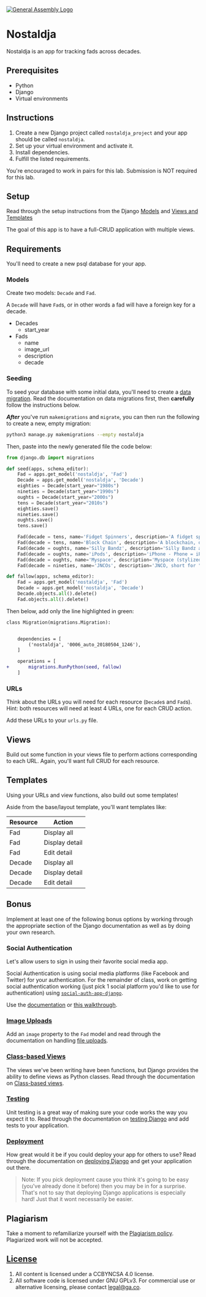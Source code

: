 [![General Assembly Logo](https://camo.githubusercontent.com/1a91b05b8f4d44b5bbfb83abac2b0996d8e26c92/687474703a2f2f692e696d6775722e636f6d2f6b6538555354712e706e67)](https://generalassemb.ly/education/web-development-immersive)

# Nostaldja

Nostaldja is an app for tracking fads across decades.

## Prerequisites

- Python
- Django
- Virtual environments

## Instructions

1. Create a new Django project called `nostaldja_project` and your app should be
called `nostaldja`.
1. Set up your virtual environment and activate it.
1. Install dependencies.
1. Fulfill the listed requirements.

You're encouraged to work in pairs for this lab. Submission is NOT required for this lab.

## Setup

Read through the setup instructions from the Django
[Models](https://git.generalassemb.ly/dc-wdi-python-django/django-models) and
[Views and Templates](https://git.generalassemb.ly/dc-wdi-python-django/django-views-and-templates)

The goal of this app is to have a full-CRUD application with multiple views.

## Requirements

 You'll need to create a new psql database for your app.

### Models

Create two models: `Decade` and `Fad`.

A `Decade` will have `Fad`s, or in other words a fad will have a foreign key for
a decade.

- Decades
  - start_year
- Fads
  - name
  - image_url
  - description
  - decade

### Seeding

To seed your database with some initial data, you'll need to create a
[data migration](https://docs.djangoproject.com/en/2.1/topics/migrations/#data-migrations).
Read the documentation on data migrations first, then **carefully** follow the
instructions below.

**_After_** you've run `makemigrations` and `migrate`, you can then run the
following to create a new, empty migration:

```sh
python3 manage.py makemigrations --empty nostaldja
```

Then, paste into the newly generated file the code below:

```py
from django.db import migrations

def seed(apps, schema_editor):
    Fad = apps.get_model('nostaldja', 'Fad')
    Decade = apps.get_model('nostaldja', 'Decade')
    eighties = Decade(start_year="1980s")
    nineties = Decade(start_year="1990s")
    oughts = Decade(start_year="2000s")
    tens = Decade(start_year="2010s")
    eighties.save()
    nineties.save()
    oughts.save()
    tens.save()

    Fad(decade = tens, name='Fidget Spinners', description='A fidget spinner is a toy that consists of a ball bearing in the center of a multi-lobed (typically two or three) flat structure made from metal or plastic designed to spin along its axis with little effort. Fidget spinners became popular toys in April 2017, although similar devices had been invented as early as 1993. ', image_url='https://www.dhresource.com/0x0s/f2-albu-g5-M01-79-07-rBVaJFiuqDSAF3I7AAKBk1FyKy0267.jpg/hand-spinner-fidget-spinner-tri-spinner-diy.jpg').save()
    Fad(decade = tens, name='Block Chain', description='A blockchain, originally block chain, is a continuously growing list of records, called blocks, which are linked and secured using cryptography. Each block typically contains a cryptographic hash of the previous block, a timestamp and transaction data. By design, a blockchain is inherently resistant to modification of the data.', image_url='http://sixpl.com/wp-content/uploads/2017/09/Blockchain-and-Cryptocurrency-Content-Writer.jpg').save()
    Fad(decade = oughts, name='Silly Bandz', description='Silly Bandz are rubber bands made of silicone rubber formed into shapes including animals, objects, numbers, and letters. ', image_url='https://upload.wikimedia.org/wikipedia/commons/thumb/6/69/Silly_Bandz_2009.jpg/2560px-Silly_Bandz_2009.jpg').save()
    Fad(decade = oughts, name='iPods', description='iPhone - Phone = iPod', image_url='https://commons.wikimedia.org/wiki/File:Ipod-touch-1st-gen.jpg').save()
    Fad(decade = oughts, name='Myspace', description='Myspace (stylized as MySpace) is a social networking website offering an interactive, user-submitted network of friends, personal profiles, blogs, groups, photos, music, and videos. Myspace was the largest social networking site in the world, from 2004 to 2010.', image_url='https://us.hellomagazine.com/imagenes/travel/2018012645793/tom-myspace-founder-travel-photographer/0-230-700/myspace-tom-now-t.jpg').save()
    Fad(decade = nineties, name='JNCOs', description='JNCO, short for "Judge None Choose One", is a Los Angeles, California based clothing company specializing in boys\' and men\'s jeans.', image_url='https://img.buzzfeed.com/buzzfeed-static/static/2015-06/23/15/enhanced/webdr08/enhanced-22226-1435087265-4.jpg?downsize=715:*&output-format=auto&output-quality=auto').save()

def fallow(apps, schema_editor):
    Fad = apps.get_model('nostaldja', 'Fad')
    Decade = apps.get_model('nostaldja', 'Decade')
    Decade.objects.all().delete()
    Fad.objects.all().delete()
```

Then below, add only the line highlighted in green:

```diff
class Migration(migrations.Migration):


    dependencies = [
        ('nostaldja', '0006_auto_20180504_1246'),
    ]

    operations = [
+       migrations.RunPython(seed, fallow)
    ]

```

### URLs

Think about the URLs you will need for each resource (`Decade`s and `Fad`s).
Hint: both resources will need at least 4 URLs, one for each CRUD action.

Add these URLs to your `urls.py` file.

## Views

Build out some function in your views file to perform actions corresponding to
each URL. Again, you'll want full CRUD for each resource.

## Templates

Using your URLs and view functions, also build out some templates!

Aside from the base/layout template, you'll want templates like:

| Resource | Action         |
| -------- | -------------- |
| Fad      | Display all    |
| Fad      | Display detail |
| Fad      | Edit detail    |
| Decade   | Display all    |
| Decade   | Display detail |
| Decade   | Edit detail    |

## Bonus

Implement at least one of the following bonus options by working through the
appropriate section of the Django documentation as well as by doing your own
research.

### Social Authentication

Let's allow users to sign in using their favorite social media app.

Social Authentication is using social media platforms (like Facebook and
Twitter) for your authentication. For the remainder of class, work on getting
social authentication working (just pick 1 social platform you'd like to use for authentication) using
[`social-auth-app-django`](https://github.com/python-social-auth/social-app-django).

Use the [documentation](http://python-social-auth.readthedocs.io/en/latest/) or
[this walkthrough](https://simpleisbetterthancomplex.com/tutorial/2016/10/24/how-to-add-social-login-to-django.html).

### [Image Uploads](https://docs.djangoproject.com/en/2.2/topics/http/file-uploads/)

Add an `image` property to the `Fad` model and read through the documentation on
handling
[file uploads](https://docs.djangoproject.com/en/2.2/topics/http/file-uploads/).

### [Class-based Views](https://docs.djangoproject.com/en/2.2/topics/class-based-views/)

The views we've been writing have been functions, but Django provides the
ability to define views as Python classes. Read through the documentation on
[Class-based views](https://docs.djangoproject.com/en/2.2/topics/class-based-views/).

### [Testing](https://docs.djangoproject.com/en/2.2/topics/testing/)

Unit testing is a great way of making sure your code works the way you expect it
to. Read through the documentation on
[testing Django](https://docs.djangoproject.com/en/2.2/topics/testing/) and add
tests to your application.

### [Deployment](https://docs.djangoproject.com/en/2.2/howto/deployment/wsgi/)

How great would it be if you could deploy your app for others to use? Read
through the documentation on
[deploying Django](https://docs.djangoproject.com/en/2.2/howto/deployment/) and
get your application out there.

> Note: If you pick deployment cause you think it's going to be easy (you've
> already done it before) then you may be in for a surprise. That's not to say
> that deploying Django applications is especially hard! Just that it wont
> necessarily be easier.

## Plagiarism

Take a moment to refamiliarize yourself with the
[Plagiarism policy](https://git.generalassemb.ly/DC-WDI/Administrative/blob/master/plagiarism.md).
Plagiarized work will not be accepted.

## [License](LICENSE)

1.  All content is licensed under a CC­BY­NC­SA 4.0 license.
1.  All software code is licensed under GNU GPLv3. For commercial use or
    alternative licensing, please contact legal@ga.co.
